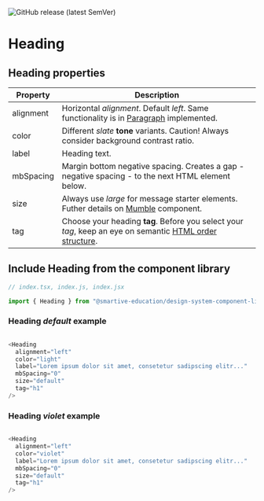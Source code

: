 ![GitHub release (latest SemVer)](https://img.shields.io/github/v/release/smartive-education/design-system-component-library-yeahyeahyeah)
# Heading
## Heading properties
| Property|Description|
|-|-|
|alignment|Horizontal *alignment*. Default *left*. Same functionality is in [Paragraph](./?path=/docs/typography-paragraph--paragraph-variants "Heading") implemented.| 
|color|Different *slate* **tone** variants. Caution! Always consider background contrast ratio.|
|label|Heading text.|
|mbSpacing|Margin bottom negative spacing. Creates a gap - negative spacing - to the next HTML element below.|
|size|Always use *large* for message starter elements. Futher details on [Mumble](./?path=/docs/mumble-mumble--mumble-story) component.|
|tag|Choose your heading **tag**. Before you select your *tag*, keep an eye on semantic [HTML order structure](https://developer.mozilla.org/en-US/docs/Web/HTML/Element/Heading_Elements?retiredLocale=de).|

## Include Heading from the component library

```js
// index.tsx, index.js, index.jsx

import { Heading } from "@smartive-education/design-system-component-library-yeahyeahyeah"
```

### Heading *default* example

```js

<Heading
  alignment="left"
  color="light"
  label="Lorem ipsum dolor sit amet, consetetur sadipscing elitr..."
  mbSpacing="0"
  size="default"
  tag="h1"
/>

```

### Heading *violet* example

```js

<Heading
  alignment="left"
  color="violet"
  label="Lorem ipsum dolor sit amet, consetetur sadipscing elitr..."
  mbSpacing="0"
  size="default"
  tag="h1"
/>

```